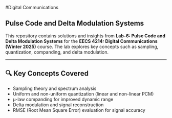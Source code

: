 #Digital Communications
##  Pulse Code and Delta Modulation Systems

This repository contains solutions and insights from **Lab-6: Pulse Code and Delta Modulation Systems** for the **EECS 4214: Digital Communications (Winter 2025)** course. The lab explores key concepts such as sampling, quantization, companding, and delta modulation.

---

## 🔍 Key Concepts Covered
- Sampling theory and spectrum analysis
- Uniform and non-uniform quantization (linear and non-linear PCM)
- µ-law companding for improved dynamic range
- Delta modulation and signal reconstruction
- RMSE (Root Mean Square Error) evaluation for signal accuracy


